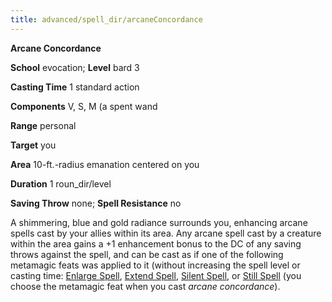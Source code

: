 ```yaml
---
title: advanced/spell_dir/arcaneConcordance
---
```

 **Arcane Concordance**

**School** evocation; **Level** bard 3

**Casting Time** 1 standard action

**Components** V, S, M (a spent wand

**Range** personal

**Target** you

**Area** 10-ft.-radius emanation centered on you

**Duration** 1 roun_dir/level

**Saving Throw** none; **Spell Resistance** no

A shimmering, blue and gold radiance surrounds you, enhancing arcane spells cast by your allies within its area. Any arcane spell cast by a creature within the area gains a +1 enhancement bonus to the DC of any saving throws against the spell, and can be cast as if one of the following metamagic feats was applied to it (without increasing the spell level or casting time: [Enlarge Spell](../../feats#_enlarge-spell), [Extend Spell](../../feats#_extend-spell), [Silent Spell](../../feats#_silent-spell), or [Still Spell](../../feats#_still-spell) (you choose the metamagic feat when you cast _arcane concordance_).

